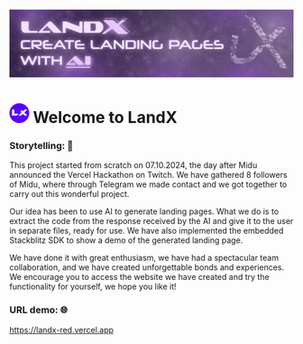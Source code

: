 # ![Alt text](/public/landx-banner.png "a title")
# ![Alt text](/public/favicon_md4.png "a title") Welcome to LandX

### Storytelling: 📖
This project started from scratch on 07.10.2024, the day after Midu announced the Vercel Hackathon on Twitch. We have gathered 8 followers of Midu, where through Telegram we made contact and we got together to carry out this wonderful project.

Our idea has been to use AI to generate landing pages. What we do is to extract the code from the response received by the AI ​​and give it to the user in separate files, ready for use. We have also implemented the embedded Stackblitz SDK to show a demo of the generated landing page.

We have done it with great enthusiasm, we have had a spectacular team collaboration, and we have created unforgettable bonds and experiences. We encourage you to access the website we have created and try the functionality for yourself, we hope you like it!

### URL demo: 🌐
https://landx-red.vercel.app